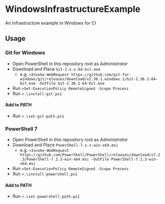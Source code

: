 # WindowsInfrastructureExample
An infrastructure example in Windows for CI

## Usage

### Git for Windows
- Open PowerShell in this repository root as *Administrator*
- Download and Place `Git-2.x.x-64-bit.exe`
  - e.g. `>Invoke-WebRequest https://github.com/git-for-windows/git/releases/download/v2.36.1.windows.1/Git-2.36.1-64-bit.exe -OutFile Git-2.36.1-64-bit.exe`
- Run `>Set-ExecutionPolicy RemoteSigned -Scope Process`
- Run `>.\install-git.ps1`

#### Add to PATH
- Run `>.\set-git-path.ps1`

### PowerShell 7
- Open PowerShell in this repository root as *Administrator*
- Download and Place `PowerShell-7.x.x-win-x64.msi`
  - e.g. `>Invoke-WebRequest https://github.com/PowerShell/PowerShell/releases/download/v7.2.3/PowerShell-7.2.3-win-x64.msi -OutFile PowerShell-7.2.3-win-x64.msi`
- Run `>Set-ExecutionPolicy RemoteSigned -Scope Process`
- Run `>.\install-powershell.ps1`

#### Add to PATH
- Run `>.\set-powershell-path.ps1`
